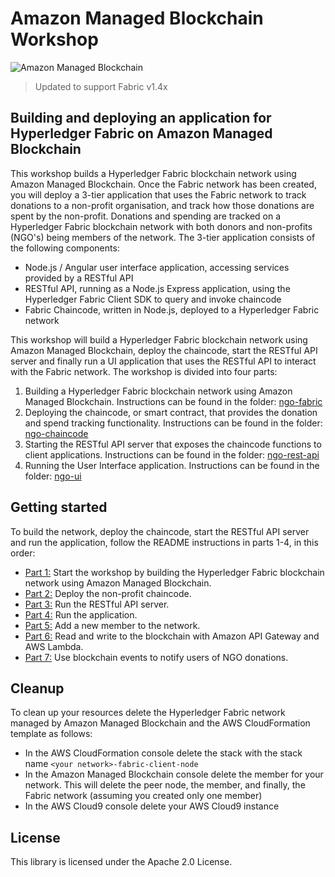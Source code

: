 # Amazon Managed Blockchain Workshop

![Amazon Managed Blockchain](images/AmazonManagedBlockchain.png "Amazon Managed Blockchain")

> Updated to support Fabric v1.4x

## Building and deploying an application for Hyperledger Fabric on Amazon Managed Blockchain

This workshop builds a Hyperledger Fabric blockchain network using Amazon Managed Blockchain. Once the Fabric network has been created, you will deploy a 3-tier application that uses the Fabric network to track donations to a non-profit organisation, and track how those donations are spent by the non-profit. Donations 
and spending are tracked on a Hyperledger Fabric blockchain network with both donors and non-profits 
(NGO's) being members of the network. The 3-tier application consists of the following components:

* Node.js / Angular user interface application, accessing services provided by a RESTful API
* RESTful API, running as a Node.js Express application, using the Hyperledger Fabric Client SDK to query 
and invoke chaincode
* Fabric Chaincode, written in Node.js, deployed to a Hyperledger Fabric network

This workshop will build a Hyperledger Fabric blockchain network using Amazon Managed Blockchain, deploy the chaincode,
start the RESTful API server and finally run a UI application that uses the RESTful API to interact with the Fabric
network. The workshop is divided into four parts:

1. Building a Hyperledger Fabric blockchain network using Amazon Managed Blockchain. Instructions can be found in the folder: [ngo-fabric](ngo-fabric)
2. Deploying the chaincode, or smart contract, that provides the donation and spend tracking functionality. Instructions can be found in the folder: [ngo-chaincode](ngo-chaincode)
3. Starting the RESTful API server that exposes the chaincode functions to client applications. Instructions can be found in the folder: [ngo-rest-api](ngo-rest-api)
4. Running the User Interface application. Instructions can be found in the folder: [ngo-ui](ngo-ui)

## Getting started

To build the network, deploy the chaincode, start the RESTful API server and run the application, follow the 
README instructions in parts 1-4, in this order:

* [Part 1:](ngo-fabric/README.md) Start the workshop by building the Hyperledger Fabric blockchain network using Amazon Managed Blockchain.
* [Part 2:](ngo-chaincode/README.md) Deploy the non-profit chaincode. 
* [Part 3:](ngo-rest-api/README.md) Run the RESTful API server. 
* [Part 4:](ngo-ui/README.md) Run the application. 
* [Part 5:](new-member/README.md) Add a new member to the network. 
* [Part 6:](ngo-lambda/README.md) Read and write to the blockchain with Amazon API Gateway and AWS Lambda.
* [Part 7:](ngo-events/README.md) Use blockchain events to notify users of NGO donations.

## Cleanup

To clean up your resources delete the Hyperledger Fabric network managed by Amazon Managed Blockchain and the AWS CloudFormation template as follows:

* In the AWS CloudFormation console delete the stack with the stack name `<your network>-fabric-client-node`
* In the Amazon Managed Blockchain console delete the member for your network. This will delete the peer node, the member, and finally, the Fabric network (assuming you created only one member)
* In the AWS Cloud9 console delete your AWS Cloud9 instance

## License

This library is licensed under the Apache 2.0 License. 
